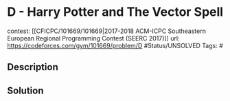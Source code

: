 # D - Harry Potter and The Vector Spell

contest: [[CFICPC/101669/101669|2017-2018 ACM-ICPC Southeastern European Regional Programming Contest (SEERC 2017)]]
url: https://codeforces.com/gym/101669/problem/D
#Status/UNSOLVED
Tags: #

## Description

## Solution

